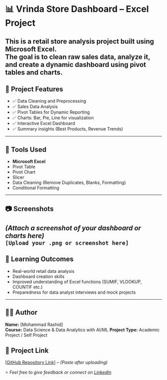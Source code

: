 # 📊 Vrinda Store Dashboard – Excel Project

This is a retail store analysis project built using **Microsoft Excel**.  
The goal is to clean raw sales data, analyze it, and create a **dynamic dashboard** using pivot tables and charts.
---
## 📁 Project Features

- ✅ Data Cleaning and Preprocessing
- ✅ Sales Data Analysis
- ✅ Pivot Tables for Dynamic Reporting
- ✅ Charts: Bar, Pie, Line for visualization
- ✅ Interactive Excel Dashboard
- ✅ Summary insights (Best Products, Revenue Trends)
---
## 📌 Tools Used

- **Microsoft Excel**
- Pivot Table
- Pivot Chart
- Slicer
- Data Cleaning (Remove Duplicates, Blanks, Formatting)
- Conditional Formatting
---
## 📷 Screenshots
*(Attach a screenshot of your dashboard or charts here)*  
`[Upload your .png or screenshot here]`
---
## 🎯 Learning Outcomes

- Real-world retail data analysis
- Dashboard creation skills
- Improved understanding of Excel functions (SUMIF, VLOOKUP, COUNTIF etc.)
- Preparedness for data analyst interviews and mock projects
---
## 🧑‍💻 Author

**Name:** [Mohammad Rashid]  
**Course:** Data Science & Data Analytics with AI/ML
**Project Type:** Academic Project / Self Project

## 🔗 Project Link
[[GitHub Repository Link](https://github.com/rashid-star/vrinda-store-project)] – *(Paste after uploading)*

⭐ *Feel free to give feedback or connect on [LinkedIn](linkedin.com/in/mohammad-rashid-9b608928a)*  
